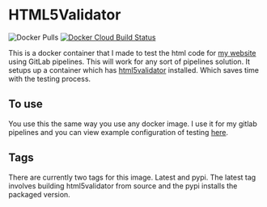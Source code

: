 # HTML5Validator

![Docker Pulls](https://img.shields.io/docker/pulls/Cyb3r-Jak3/html5validator) [![Docker Cloud Build Status](https://img.shields.io/docker/cloud/build/cyb3rjak3/html5validator)](https://hub.docker.com/r/cyb3rjak3/html5validator/builds)

This is a docker container that I made to test the html code for [my website](https://www.jwhite.network) using GitLab pipelines. This will work for any sort of pipelines solution. It setups up a container which has [html5validator](https://github.com/svenkreiss/html5validator) installed. Which saves time with the testing process.

## To use

You use this the same way you use any docker image. I use it for my gitlab pipelines and you can view example configuration of testing [here](https://github.com/Cyb3r-Jak3/portfolio-website/blob/master/.gitlab-ci.yml).

## Tags

There are currently two tags for this image. Latest and pypi. The latest tag involves building html5validator from source and the pypi installs the packaged version.

